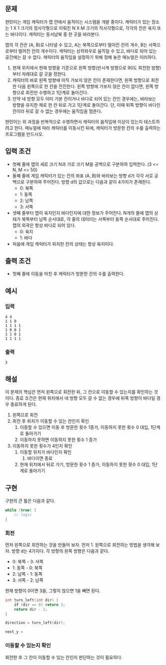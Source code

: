 ## 문제

현민이는 게임 캐릭터가 맵 안에서 움직이는 시스템을 개발 중이다. 캐릭터가 있는 장소는 1 X 1 크기의 정사각형으로 이뤄진 N X M 크기의 직사각형으로, 각각의 칸은 육지 또는 바다이다. 캐릭터는 동서남북 중 한 곳을 바라본다.

맵의 각 칸은 (A, B)로 나타낼 수 있고, A는 북쪽으로부터 떨어진 칸의 개수, B는 서쪽으로부터 떨어진 칸의 개수이다. 캐릭터는 상하좌우로 움직일 수 있고, 바다로 되어 있는 공간에는 갈 수 없다. 캐릭터의 움직임을 설정하기 위해 정해 놓은 매뉴얼은 이러하다.

1. 현재 위치에서 현재 방향을 기준으로 왼쪽 방향(반시계 방향으로 90도 회전한 방향)부터 차례대로 갈 곳을 정한다.
2. 캐릭터의 바로 왼쪽 방향에 아직 가보지 않은 칸이 존재한다면, 왼쪽 방향으로 회전한 다음 왼쪽으로 한 칸을 전진한다. 왼쪽 방향에 가보지 않은 칸이 없다면, 왼쪽 방향으로 회전만 수행하고 1단계로 돌아간다.
3. 만약 네 방향 모두 이미 가본 칸이거나 바다로 되어 있는 칸인 경우에는, 바라보는 방향을 유지한 채로 한 칸 뒤로 가고 1단계로 돌아간다. 단, 이때 뒤쪽 방향이 바다인 칸이라 뒤로 갈 수 없는 경우에는 움직임을 멈춘다.

현민이는 위 과정을 반복적으로 수행하면서 캐릭터의 움직임에 이상이 있는지 테스트하려고 한다. 매뉴얼에 따라 캐릭터를 이동시킨 뒤에, 캐릭터가 방문한 칸의 수를 출력하는 프로그램을 만드시오.

## 입력 조건

- 첫째 줄에 맵의 세로 크기 N과 가로 크기 M을 공백으로 구분하여 입력한다. (3 <= N, M <= 50)
- 둘째 줄에 게임 캐릭터가 있는 칸의 좌표 (A, B)와 바라보는 방향 d가 각각 서로 공백으로 구분하여 주어진다. 방향 d의 값으로는 다음과 같이 4가지가 존재한다.
  - 0: 북쪽
  - 1: 동쪽
  - 2: 남쪽
  - 3: 서쪽
- 셋째 줄부터 맵이 육지인지 바다인지에 대한 정보가 주어진다. N개의 줄에 맵의 상태가 북쪽부터 남쪽 순서대로, 각 줄의 데이터는 서쪽부터 동쪽 순서대로 주어진다. 맵의 외곽은 항상 바다로 되어 있다.
  - 0: 육지
  - 1: 바다
- 처음에 게임 캐릭터가 위치한 칸의 상태는 항상 육지이다.

## 출력 조건

- 첫째 줄에 이동을 마친 후 캐릭터가 방문한 칸의 수를 출력한다.

## 예시

### 입력

```
4 4
1 1 0
1 1 1 1
1 0 0 1
1 1 0 1
1 1 1 1

```

### 출력

```
3

```

## 해설

이 문제의 핵심은 먼저 왼쪽으로 회전한 뒤, 그 칸으로 이동할 수 있는지를 확인하는 것이다. 종료 조건은 현재 위치에서 네 방향 모두 갈 수 없는 경우에 뒤쪽 방향이 바다일 경우 종료하게 된다.

1. 왼쪽으로 회전
2. 회전 후 위치가 이동할 수 있는 칸인지 확인
   1. 이동할 수 있으면 이동 후 방문한 횟수 1증가, 이동하지 못한 횟수 0 대입, 1단계로 돌아가기
   2. 이동하지 못하면 이동하지 못한 횟수 1 증가
3. 이동하지 못한 횟수가 4인지 확인
   1. 이동할 위치가 바다인지 확인
      1. 바다이면 종료
   2. 현재 위치에서 뒤로 가기, 방문한 횟수 1 증가, 이동하지 못한 횟수 0 대입, 1단계로 돌아가기

## 구현

구현의 큰 틀은 다음과 같다.

```cpp
while (true) {
    // logic
}
```

### 회전

먼저 왼쪽으로 회전하는 것을 만들어 보자. 먼저 1. 왼쪽으로 회전하는 방법을 생각해 보자. 방향 d는 4가지다. 각 방향의 왼쪽 방향은 다음과 같다.

- 0: 북쪽 - 3: 서쪽
- 1: 동쪽 - 0: 북쪽
- 2: 남쪽 - 1: 동쪽
- 3: 서쪽 - 2: 남쪽

현재 방향이 0이면 3을, 그렇지 않으면 1을 빼면 된다.

```cpp
int turn_left(int dir) {
    if (dir == 0) return 3;
    return dir - 1;
}
```

```cpp
direction = turn_left(dir);

next_y = 
```



### 이동할 수 있는지 확인

회전한 후 그 칸이 이동할 수 있는 칸인지 판단하는 것이 필요하다.

